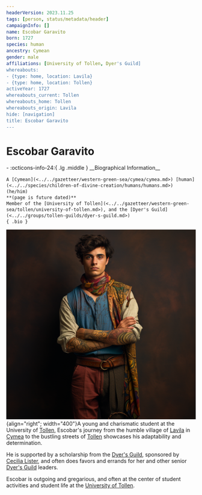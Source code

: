 ```yaml
---
headerVersion: 2023.11.25
tags: [person, status/metadata/header]
campaignInfo: []
name: Escobar Garavito
born: 1727
species: human
ancestry: Cymean
gender: male
affiliations: [University of Tollen, Dyer's Guild]
whereabouts:
- {type: home, location: Lavila}
- {type: home, location: Tollen}
activeYear: 1727
whereabouts_current: Tollen
whereabouts_home: Tollen
whereabouts_origin: Lavila
hide: [navigation]
title: Escobar Garavito
---
```

# Escobar Garavito
<div class="grid cards ext-narrow-margin ext-one-column" markdown>
- :octicons-info-24:{ .lg .middle } __Biographical Information__

    A [Cymean](<../../gazetteer/western-green-sea/cymea/cymea.md>) [human](<../../species/children-of-divine-creation/humans/humans.md>) (he/him)  
    **(page is future dated)**  
    Member of the [University of Tollen](<../../gazetteer/western-green-sea/tollen/university-of-tollen.md>), and the [Dyer's Guild](<../../groups/tollen-guilds/dyer-s-guild.md>)  
    { .bio }

</div>




![Escobar Garavito](../../assets/escobar-garavito.png){align="right"; width="400"}A young and charismatic student at the University of [Tollen](<../../gazetteer/western-green-sea/tollen/tollen.md>), Escobar's journey from the humble village of [Lavila](<../../gazetteer/western-green-sea/cymea/lavila.md>) in [Cymea](<../../gazetteer/western-green-sea/cymea/cymea.md>) to the bustling streets of [Tollen](<../../gazetteer/western-green-sea/tollen/tollen.md>) showcases his adaptability and determination.

He is supported by a scholarship from the [Dyer's Guild](<../../groups/tollen-guilds/dyer-s-guild.md>), sponsored by [Cecilia Lister](<./cecilia-lister.md>), and often does favors and errands for her and other senior [Dyer's Guild](<../../groups/tollen-guilds/dyer-s-guild.md>) leaders. 

Escobar is outgoing and gregarious, and often at the center of student activities and student life at the [University of Tollen](<../../gazetteer/western-green-sea/tollen/university-of-tollen.md>).


